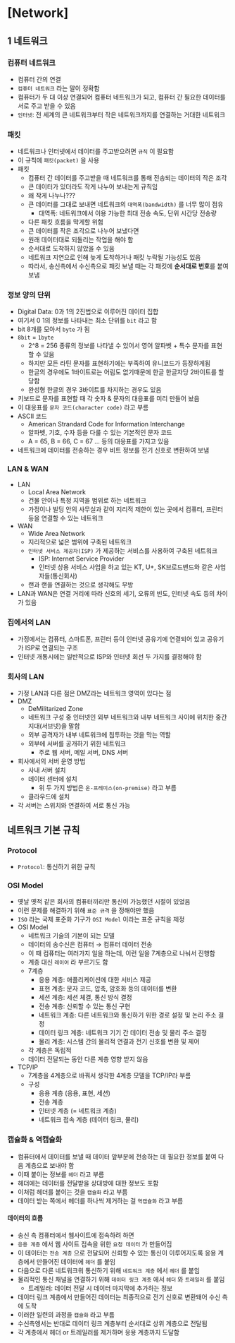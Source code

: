 # [Network]

## 1 네트워크

### 컴퓨터 네트워크

* 컴퓨터 간의 연결
* `컴퓨터 네트워크` 라는 말이 정확함
* 컴퓨터가 두 대 이상 연결되어 컴퓨터 네트워크가 되고, 컴퓨터 간 필요한 데이터를 서로 주고 받을 수 있음
* `인터넷`: 전 세계의 큰 네트워크부터 작은 네트워크까지를 연결하는 거대한 네트워크



### 패킷

* 네트워크나 인터넷에서 데이터를 주고받으려면 `규칙` 이 필요함
* 이 규칙에 `패킷(packet)` 을 사용
* 패킷
  * 컴퓨터 간 데이터를 주고받을 때 네트워크를 통해 전송되는 데이터의 작은 조각
  * 큰 데이터가 있더라도 작게 나누어 보내는게 규칙임
  * 왜 작게 나누나???
  * 큰 데이터를 그대로 보내면 네트워크의 `대역폭(bandwidth)` 를 너무 많이 점유
    * 대역폭: 네트워크에서 이용 가능한 최대 전송 속도, 단위 시간당 전송량
  * 다른 패킷 흐름을 막게할 위험
  * 큰 데이터를 작은 조각으로 나누어 보냈다면
  * 원래 데이터대로 되돌리는 작업을 해야 함
  * 순서대로 도착하지 않았을 수 있음
  * 네트워크 지연으로 인해 늦게 도착하거나 패킷 누락될 가능성도 있음
  * 따라서, 송신측에서 수신측으로 패킷 보낼 때는 각 패킷에 **순서대로 번호**를 붙여 보냄



### 정보 양의 단위

* Digital Data: 0과 1의 2진법으로 이루어진 데이터 집합
* 여기서 0 1의 정보를 나타내는 최소 단위를 `bit` 라고 함
* bit 8개를 모아서 `byte` 가 됨
* `8bit` = `1byte`
  * 2^8 = 256 종류의 정보를 나타낼 수 있어서 영어 알파벳 + 특수 문자를 표현 할 수 있음
  * 하지만 모든 라틴 문자를 표현하기에는 부족하여 유니코드가 등장하게됨
  * 한글의 경우에도 1바이트로는 어림도 없기때문에 한글 한글자당 2바이트를 할당함
  * 완성형 한글의 경우 3바이트를 차지하는 경우도 있음
* 키보드로 문자를 표현할 때 각 숫자 & 문자의 대응표를 미리 만들어 놨음
* 이 대응표를 `문자 코드(character code)` 라고 부름
* ASCII 코드
  * American Strandard Code for Information Interchange
  * 알파벳, 기호, 수자 등을 다룰 수 있는 기본적인 문자 코드
  * A = 65, B = 66, C = 67 ... 등의 대응표를 가지고 있음
* 네트워크에 데이터를 전송하는 경우 비트 정보를 전기 신호로 변환하여 보냄



### LAN & WAN

* LAN
  * Local Area Network
  * 건물 안이나 특정 지역을 범위로 하는 네트워크
  * 가정이나 빌딩 안의 사무실과 같이 지리적 제한이 있는 곳에서 컴퓨터, 프린터 등을 연결할 수 있는 네트워크
* WAN
  * Wide Area Network
  * 지리적으로 넓은 범위에 구축된 네트워크
  * `인터넷 서비스 제공자(ISP)` 가 제공하는 서비스를 사용하여 구축된 네트워크
    * ISP: Internet Service Provider
    * 인터넷 상용 서비스 사업을 하고 있는 KT, U+, SK브로드밴드와 같은 사업자들(통신회사)
  * 랜과 랜을 연결하는 것으로 생각해도 무방
* LAN과 WAN은 연결 거리에 따라 신호의 세기, 오류의 빈도, 인터넷 속도 등의 차이가 있음



### 집에서의 LAN

* 가정에서는 컴퓨터, 스마트폰, 프린터 등이 인터넷 공유기에 연결되어 있고 공유기가 ISP로 연결되는 구조
* 인터넷 개통시에는 일반적으로 ISP와 인터넷 회선 두 가지를 결정해야 함



### 회사의 LAN

* 가정 LAN과 다른 점은 DMZ라는 네트워크 영역이 있다는 점
* DMZ
  * DeMilitarized Zone
  * 네트워크 구성 중 인터넷인 외부 네트워크와 내부 네트워크 사이에 위치한 중간 지대(서브넷)을 말함
  * 외부 공격자가 내부 네트워크에 침투하는 것을 막는 역할
  * 외부에 서버를 공개하기 위한 네트워크
    * 주로 웹 서버, 메일 서버, DNS 서버
* 회사에서의 서버 운영 방법
  * 사내 서버 설치
  * 데이터 센터에 설치
    * 위 두 가지 방법은 `온-프레미스(on-premise)` 라고 부름
  * 클라우드에 설치
* 각 서버는 스위치와 연결하여 서로 통신 가능





## 네트워크 기본 규칙

### Protocol

* `Protocol`: 통신하기 위한 규칙

### OSI Model

* 옛날 옛적 같은 회사의 컴퓨터끼리만 통신이 가능했던 시절이 있었음
* 이런 문제를 해결하기 위해 `표준 규격` 을 정해야만 했음
* `ISO` 라는 국제 표준화 기구가 `OSI Model` 이라는 표준 규칙을 제정
* OSI Model
  * 네트워크 기술의 기본이 되는 모델
  * 데이터의 송수신은 컴퓨터 → 컴퓨터 데이터 전송
  * 이 때 컴퓨터는 여러가지 일을 하는데, 이런 일을 7계층으로 나눠서 진행함
  * 계층 대신 `레이어` 라 부르기도 함
  * 7계층
    * 응용 계층: 애플리케이션에 대한 서비스 제공
    * 표현 계층: 문자 코드, 압축, 암호화 등의 데이터를 변환
    * 세션 계층: 세션 체결, 통신 방식 결정
    * 전송 계층: 신뢰할 수 있는 통신 구현
    * 네트워크 계층: 다른 네트워크와 통신하기 위한 경로 설정 및 논리 주소 결정
    * 데이터 링크 계층: 네트워크 기기 간 데이터 전송 및 물리 주소 결정
    * 물리 계층: 시스템 간의 물리적 연결과 전기 신호를 변환 및 제어
  * 각 계층은 독립적
  * 데이터 전달되는 동안 다른 계층 영향 받지 않음
* TCP/IP
  * 7계층을 4계층으로 바꿔서 생각한 4계층 모델을 TCP/IP라 부름
  * 구성
    * 응용 계층 (응용, 표현, 세션)
    * 전송 계층
    * 인터넷 계층 (= 네트워크 계층)
    * 네트워크 접속 계층 (데이터 링크, 물리)

### 캡슐화 & 역캡슐화

* 컴퓨터에서 데이터를 보낼 때 데이터 앞부분에 전송하는 데 필요한 정보를 붙여 다음 계층으로 보내야 함
* 이때 붙이는 정보를 `헤더` 라고 부름
* 헤더에는 데이터를 전달받을 상대방에 대한 정보도 포함
* 이처럼 헤더를 붙이는 것을 `캡슐화` 라고 부름
* 데이터 받는 쪽에서 헤더를 하나씩 제거하는 걸 `역캡슐화` 라고 부름

#### 데이터의 흐름

* 송신 측 컴퓨터에서 웹사이트에 접속하려 하면
* `응용 계층` 에서 웹 사이트 접속을 위한 `요청 데이터` 가 만들어짐
* 이 데이터는 `전송 계층` 으로 전달되어 신뢰할 수 있는 통신이 이루어지도록 응용 계층에서 만들어진 데이터에 `헤더` 를 붙임
* 다음으로 다른 네트워크워 통신하기 위해 `네트워크 계층` 에서 `헤더` 를 붙임
* 물리적인 통신 채널을 연결하기 위해 `데이터 링크 계층` 에서 `헤더` 와 `트레일러` 를 붙임
  * 트레일러: 데이터 전달 시 데이터 마지막에 추가하는 정보
* 데이터 링크 계층에서 만들어진 데이터는 최종적으로 전기 신호로 변환돼어 수신 측에 도착
* 이러한 일련의 과정을 `캡슐화` 라고 부름
* 수신측엥서는 반대로 데이터 링크 계층부터 순서대로 상위 계층으로 전달됨
* 각 계층에서 헤더 or 트레일러를 제거하며 응용 계층까지 도달함
